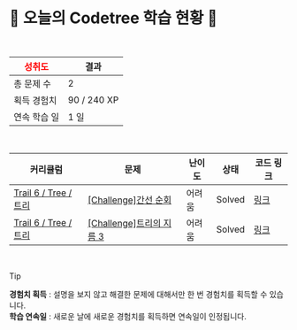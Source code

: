 # 🌲 오늘의 Codetree 학습 현황 🌲

<br />

| <span style="color:red;display:block;text-align:center;"> **성취도**</span> | 결과 |
|---|---|
| 총 문제 수 | 2 |
| 획득 경험치 | 90 / 240 XP |
| 연속 학습 일 | 1 일 |

<br />

|커리큘럼|문제|난이도|상태|코드 링크|
|---|---|---|---|---|
|[Trail 6 / Tree / 트리](https://www.codetree.ai/trail-info/intermediate-high/)|[[Challenge]간선 순회](https://www.codetree.ai/trails/complete/curated-cards/challenge-touring-the-line/)|어려움|Solved|[링크](https://github.com/qmean/Algorithm_study/blob/main/250918/%EA%B0%84%EC%84%A0%20%EC%88%9C%ED%9A%8C/touring-the-line.java)|
|[Trail 6 / Tree / 트리](https://www.codetree.ai/trail-info/intermediate-high/)|[[Challenge]트리의 지름 3](https://www.codetree.ai/trails/complete/curated-cards/challenge-diameter-of-tree-3/)|어려움|Solved|[링크](https://github.com/qmean/Algorithm_study/blob/main/250918/%ED%8A%B8%EB%A6%AC%EC%9D%98%20%EC%A7%80%EB%A6%84%203/diameter-of-tree-3.java)|


<br />

> [!TIP]
> **경험치 획득** : 설명을 보지 않고 해결한 문제에 대해서만 한 번 경험치를 획득할 수 있습니다.  
> **학습 연속일** : 새로운 날에 새로운 경험치를 획득하면 연속일이 인정됩니다.

